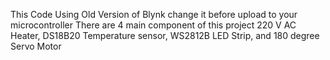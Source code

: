 This Code Using Old Version of Blynk change it before upload to your microcontroller
There are 4 main component of this project 220 V AC Heater, DS18B20 Temperature sensor, WS2812B LED Strip, and 180 degree Servo Motor
